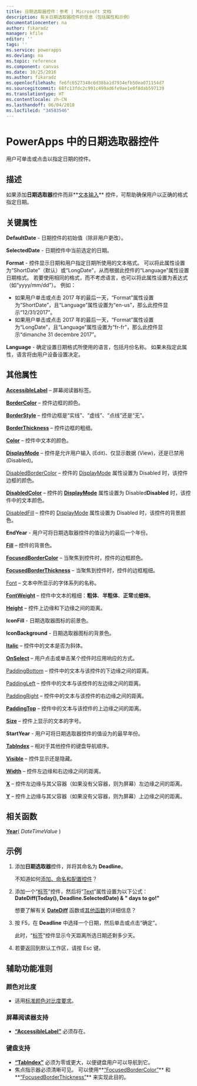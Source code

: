 ```yaml
---
title: 日期选取器控件：参考 | Microsoft 文档
description: 有关日期选取器控件的信息（包括属性和示例）
documentationcenter: na
author: fikaradz
manager: kfile
editor: ''
tags: ''
ms.service: powerapps
ms.devlang: na
ms.topic: reference
ms.component: canvas
ms.date: 10/25/2016
ms.author: fikaradz
ms.openlocfilehash: fe6fc6527348c6d38ba1d7934efb50ea071154d7
ms.sourcegitcommit: 68fc13fdc2c991c499ad6fe9ae1e0f8dab597139
ms.translationtype: HT
ms.contentlocale: zh-CN
ms.lasthandoff: 06/04/2018
ms.locfileid: "34583546"
---
```

# <a name="date-picker-control-in-powerapps"></a>PowerApps 中的日期选取器控件
用户可单击或点击以指定日期的控件。

## <a name="description"></a>描述
如果添加**日期选取器**控件而非**[文本输入](control-text-input.md)** 控件，可帮助确保用户以正确的格式指定日期。

## <a name="key-properties"></a>关键属性
**DefaultDate** - 日期控件的初始值（除非用户更改）。

**SelectedDate** - 日期控件中当前选定的日期。

**Format** - 控件显示日期和用户指定日期所使用的文本格式。 可以将此属性设置为“ShortDate”（默认）或“LongDate”，从而根据此控件的“Language”属性设置日期格式。 若要使用相同的格式，而不考虑语言，也可以将此属性设置为表达式（如“yyyy/mm/dd”）。 例如：

* 如果用户单击或点击 2017 年的最后一天，“Format”属性设置为“ShortDate”，且“Language”属性设置为“en-us”，那么此控件显示“12/31/2017”。
* 如果用户单击或点击 2017 年的最后一天，“Format”属性设置为“LongDate”，且“Language”属性设置为“fr-fr”，那么此控件显示“dimanche 31 decembre 2017”。

**Language** - 确定设置日期格式所使用的语言，包括月份名称。 如果未指定此属性，语言将由用户设备设置决定。

## <a name="additional-properties"></a>其他属性
**[AccessibleLabel](properties-accessibility.md)** – 屏幕阅读器标签。

**[BorderColor](properties-color-border.md)** – 控件边框的颜色。

**[BorderStyle](properties-color-border.md)** – 控件边框是“实线”、“虚线”、“点线”还是“无”。

**[BorderThickness](properties-color-border.md)** – 控件边框的粗细。

**[Color](properties-color-border.md)** – 控件中文本的颜色。

**[DisplayMode](properties-core.md)** – 控件是允许用户输入 (Edit)、仅显示数据 (View)，还是已禁用 (Disabled)。

[DisabledBorderColor](properties-color-border.md) – 控件的 [DisplayMode](properties-core.md) 属性设置为 Disabled 时，该控件边框的颜色。

**[DisabledColor](properties-color-border.md)** – 控件的 **[DisplayMode](properties-core.md)** 属性设置为 Disabled**Disabled** 时，该控件中的文本颜色。

[DisabledFill](properties-color-border.md) – 控件的 [DisplayMode](properties-core.md) 属性设置为 Disabled 时，该控件的背景颜色。

**EndYear** - 用户可将日期选取器控件的值设为的最后一个年份。

**[Fill](properties-color-border.md)** – 控件的背景色。

**[FocusedBorderColor](properties-color-border.md)** – 当聚焦到控件时，控件的边框颜色。

**[FocusedBorderThickness](properties-color-border.md)** – 当聚焦到控件时，控件的边框粗细。

[Font](properties-text.md) – 文本中所显示的字体系列的名称。

**[FontWeight](properties-text.md)** – 控件中文本的粗细：**粗体**、**半粗体**、**正常**或**细体**。

**[Height](properties-size-location.md)** – 控件上边缘和下边缘之间的距离。

**IconFill** - 日期选取器图标的前景色。

**IconBackground** - 日期选取器图标的背景色。

**[Italic](properties-text.md)** – 控件中的文本是否为斜体。

**[OnSelect](properties-core.md)** – 用户点击或单击某个控件时应用响应的方式。

[PaddingBottom](properties-size-location.md) – 控件中的文本与该控件的下边缘之间的距离。

[PaddingLeft](properties-size-location.md) – 控件中的文本与该控件的左边缘之间的距离。

[PaddingRight](properties-size-location.md) – 控件中的文本与该控件的右边缘之间的距离。

**[PaddingTop](properties-size-location.md)** – 控件中的文本与该控件的上边缘之间的距离。

**[Size](properties-text.md)** – 控件上显示的文本的字号。

**StartYear** - 用户可将日期选取器控件的值设为的最早年份。

**[TabIndex](properties-accessibility.md)** – 相对于其他控件的键盘导航顺序。

**[Visible](properties-core.md)** – 控件显示还是隐藏。

**[Width](properties-size-location.md)** – 控件左边缘和右边缘之间的距离。

**[X](properties-size-location.md)** – 控件左边缘与其父容器（如果没有父容器，则为屏幕）左边缘之间的距离。

**[Y](properties-size-location.md)** – 控件上边缘与其父容器（如果没有父容器，则为屏幕）上边缘之间的距离。

## <a name="related-functions"></a>相关函数
**[Year](../functions/function-datetime-parts.md)**( *DateTimeValue* )

## <a name="example"></a>示例
1. 添加**日期选取器**控件，并将其命名为 **Deadline**。

    不知道如何[添加、命名和配置控件](../add-configure-controls.md)？
2. 添加一个“[标签](control-text-box.md)”控件，然后将“[Text](properties-core.md)”属性设置为以下公式：
   <br>**DateDiff(Today(), Deadline.SelectedDate) & " days to go!"**

    想要了解有关 **[DateDiff](../functions/function-dateadd-datediff.md)** 函数或[其他函数](../formula-reference.md)的详细信息？
3. 按 F5，在 **Deadline** 中选择一个日期，然后单击或点击“确定”。

    此时，“[标签](control-text-box.md)”控件显示今天距离所选日期还剩多少天。
4. 若要返回到默认工作区，请按 Esc 键。


## <a name="accessibility-guidelines"></a>辅助功能准则
### <a name="color-contrast"></a>颜色对比度
* 适用[标准颜色对比度要求](../accessible-apps-color.md)。

### <a name="screen-reader-support"></a>屏幕阅读器支持
* **[“AccessibleLabel”](properties-accessibility.md)** 必须存在。

### <a name="keyboard-support"></a>键盘支持
* **[“TabIndex”](properties-accessibility.md)** 必须为零或更大，以便键盘用户可以导航到它。
* 焦点指示器必须清晰可见。 可以使用**[“FocusedBorderColor”](properties-color-border.md)** 和**[“FocusedBorderThickness”](properties-color-border.md)** 来实现此目的。
